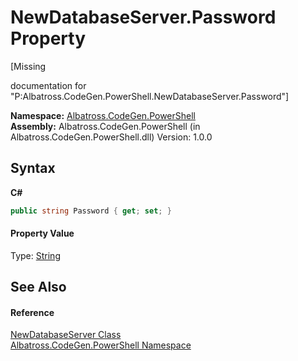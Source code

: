 # NewDatabaseServer.Password Property 
 

\[Missing <summary> documentation for "P:Albatross.CodeGen.PowerShell.NewDatabaseServer.Password"\]

**Namespace:**&nbsp;<a href="73820E42">Albatross.CodeGen.PowerShell</a><br />**Assembly:**&nbsp;Albatross.CodeGen.PowerShell (in Albatross.CodeGen.PowerShell.dll) Version: 1.0.0

## Syntax

**C#**<br />
``` C#
public string Password { get; set; }
```


#### Property Value
Type: <a href="http://msdn2.microsoft.com/en-us/library/s1wwdcbf" target="_blank">String</a>

## See Also


#### Reference
<a href="508A37D2">NewDatabaseServer Class</a><br /><a href="73820E42">Albatross.CodeGen.PowerShell Namespace</a><br />